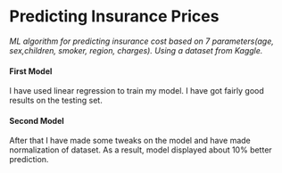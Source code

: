 # Predicting Insurance Prices

*ML algorithm for predicting insurance cost based on 7 parameters(age, sex,children, smoker, region, charges).
Using a dataset from Kaggle.*

#### First Model
I have used linear regression to train my model. I have got fairly good results on the testing set.

#### Second Model
After that I have made some tweaks on the model and have made normalization of dataset. As a result, model displayed about 10% better prediction.

